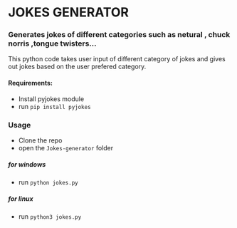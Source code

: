 # JOKES GENERATOR
### Generates jokes of different categories such as netural , chuck norris ,tongue twisters...

This python code takes user input of different category of jokes and gives out jokes based on the user prefered category.

#### Requirements:
* Install pyjokes module
* run `pip install pyjokes`

### Usage
* Clone the repo 
* open the `Jokes-generator` folder
##### for windows
* run `python jokes.py`
##### for linux
* run `python3 jokes.py`
